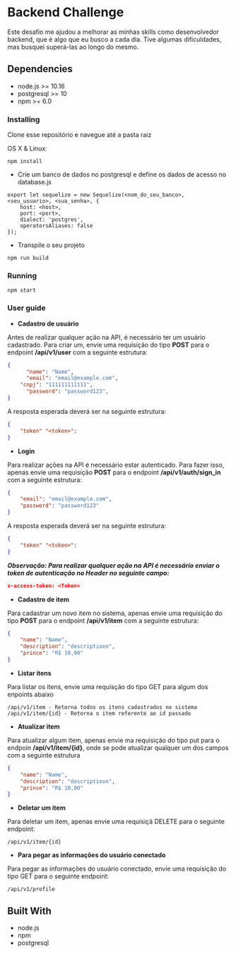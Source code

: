 # Backend Challenge
Este desafio me ajudou a melhorar as minhas skills como desenvolvedor backend, que é algo que eu busco a cada dia. Tive algumas dificuldades, mas busquei superá-las ao longo do mesmo. 

## Dependencies

- node.js >= 10.16
- postgresql >= 10 
- npm >= 6.0

### Installing
 
Clone esse repositório e navegue até a pasta raiz

OS X & Linux:

```
npm install
```

* Crie um banco de dados no postgresql e define os dados de acesso no database.js
```
export let sequelize = new Sequelize(<nom_do_seu_banco>, <seu_usuario>, <sua_senha>, {
    host: <host>,
    port: <port>,
    dialect: 'postgres',
    operatorsAliases: false
});
```
* Transpile o seu projeto
```
npm run build
```

### Running

```
npm start
```

### User guide
* **Cadastro de usuário**

Antes de realizar qualquer ação na API, é necessário ter um usuário cadastrado. Para criar um, envie uma requisição do tipo **POST** para o endpoint **/api/v1/user** com a seguinte estrutura:

```json
{
	  "name": "Name",
	  "email": "email@example.com",
    "cnpj": "111111111111",
	  "password": "password123",
}
```

A resposta esperada deverá ser na seguinte estrutura:

```json
{
    "token" "<token>":
}
```

* **Login**

Para realizar ações na API é necessário estar autenticado. Para fazer isso, apenas envie uma requisição **POST** para o endpoint **/api/v1/auth/sign_in** com a seguinte estrutura:

```json
{
	"email": "email@example.com",
	"password": "password123"
}
```
A resposta esperada deverá ser na seguinte estrutura:

```json
{
    "token" "<token>":
}
```
***Observação: Para realizar qualquer ação na API é necessário enviar o token de autenticação no Header no seguinte campo:***

```json
x-access-token: <Token>
```

* **Cadastro de item**

Para cadastrar um novo item no sistema, apenas envie uma requisição do tipo **POST** para o endpoint **/api/v1/item** com a seguinte estrutura:

```json
{
	"name": "Name",
	"description": "descriptioon",
	"prince": "R$ 10,00"
}
```

* **Listar itens**

Para listar os itens, envie uma requisção do tipo GET para algum dos enpoints abaixo

```
/api/v1/item - Retorna todos os itens cadastrados no sistema
/api/v1/item/{id} - Retorna o item referente ao id passado
```

* **Atualizar item** 

Para atualizar algum item, apenas envie ma requisição do tipo put para o endpoin **/api/v1/item/{id}**, onde se pode atualizar qualquer um dos campos com a seguinte estrutura

```json
{
	"name": "Name",
	"description": "descriptioon",
	"prince": "R$ 10,00"
}
```

* **Deletar um item**

Para deletar um item, apenas envie uma requisiçã DELETE para o seguinte endpoint:
```
/api/v1/item/{id}
```

* **Para pegar as informações do usuário conectado**


Para pegar as informações do usuário conectado, envie uma requisição do tipo GET para o seguinte endpoint:

```
/api/v1/profile
```

## Built With

* node.js
* npm
* postgresql
